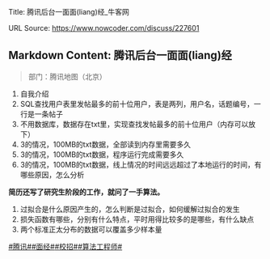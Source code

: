 Title: 腾讯后台一面面(liang)经_牛客网

URL Source: https://www.nowcoder.com/discuss/227601

Markdown Content:
腾讯后台一面面(liang)经
---------------

> 部门：腾讯地图（北京）

1.  自我介绍
2.  SQL查找用户表里发帖最多的前十位用户，表是两列，用户名，话题编号，一行是一条帖子
3.  不用数据库，数据存在txt里，实现查找发帖最多的前十位用户（内存可以放下）
4.  3的情况，100MB的txt数据，全部读到内存里需要多久
5.  3的情况，100MB的txt数据，程序运行完成需要多久
6.  3的情况，100MB的txt数据，线上情况的时间远远超过了本地运行的时间，有哪些原因，怎么分析

**简历还写了研究生阶段的工作，就问了一手算法。**

1.  过拟合是什么原因产生的，怎么判断是过拟合，如何缓解过拟合的发生
2.  损失函数有哪些，分别有什么特点，平时用得比较多的是哪些，有什么缺点
3.  两个标准正太分布的数据可以覆盖多少样本量

[#腾讯#](https://www.nowcoder.com/enterprise/138/discussion)[#面经#](https://www.nowcoder.com/creation/subject/928d551be73f40db82c0ed83286c8783)[#校招#](https://www.nowcoder.com/creation/subject/d09b966a380b45ddaba9dc5a6bd5ee19)[#算法工程师#](https://www.nowcoder.com/creation/subject/146d543971d045ba84b4b8a4dd573fff)

